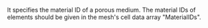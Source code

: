 It specifies the material ID of a porous medium. The material IDs of elements should be given in the mesh's cell data array "MaterialIDs".
